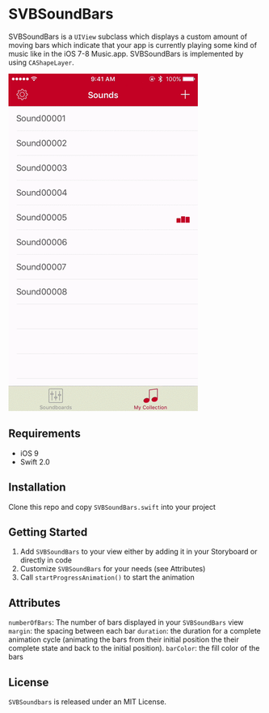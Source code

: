 # SVBSoundBars
SVBSoundBars is a `UIView` subclass which displays a custom amount of moving bars which indicate that your app is currently playing some kind of music like in the iOS 7-8 Music.app.
SVBSoundBars is implemented by using `CAShapeLayer`.

![SVBSoundBars Preview][animation]

## Requirements
* iOS 9
* Swift 2.0

## Installation
Clone this repo and copy `SVBSoundBars.swift` into your project

## Getting Started
1. Add `SVBSoundBars` to your view either by adding it in your Storyboard or directly in code
2. Customize `SVBSoundBars` for your needs (see Attributes)
3. Call `startProgressAnimation()` to start the animation

## Attributes
`numberOfBars`: The number of bars displayed in your `SVBSoundBars` view
`margin`: the spacing between each bar
`duration`: the duration for a complete animation cycle (animating the bars from their initial position the their complete state and back to the initial position).
`barColor`: the fill color of the bars

## License
`SVBSoundbars` is released under an MIT License.

[animation]: Assets/SoundBars.gif
